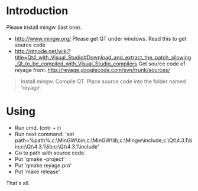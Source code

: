 # Introduction #

Please install mingw (last one).
  * http://www.mingw.org/
Please get QT under windows. Read this to get source code
  * http://qtnode.net/wiki?title=Qt4_with_Visual_Studio#Download_and_extract_the_patch_allowing_Qt_to_be_compiled_with_Visual_Studio_compilers
Get source code of reyage from:
http://reyage.googlecode.com/svn/trunk/sources/

> Install mingw.
> Compile QT.
> Place source code into the folder named 'reyage'.

# Using #

  * Run cmd. (cntr + r)
  * Run next command: 'set path=%path%;c:\MinGW\bin;c:\MinGW\lib;c:\Mingw\include;c:\Qt\4.3.1\bin;c:\Qt\4.3.1\lib;c:\Qt\4.3.1\include'
  * Go to path with source code.
  * Put 'qmake -project'
  * Put 'qmake reyage.pro'
  * Put 'make release'

That's all.
